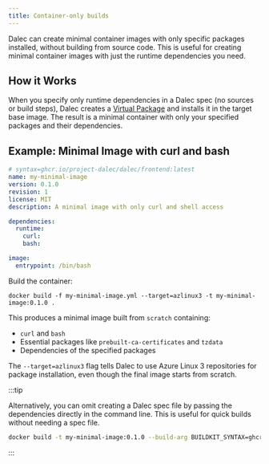 ```yaml
---
title: Container-only builds
---
```


Dalec can create minimal container images with only specific packages installed, without building from source code. This is useful for creating minimal container images with just the runtime dependencies you need.

## How it Works

When you specify only runtime dependencies in a Dalec spec (no sources or build steps), Dalec creates a [Virtual Package](virtual-packages.md) and installs it in the target base image. The result is a minimal container with only your specified packages and their dependencies.

## Example: Minimal Image with curl and bash

```yaml
# syntax=ghcr.io/project-dalec/dalec/frontend:latest
name: my-minimal-image
version: 0.1.0
revision: 1
license: MIT
description: A minimal image with only curl and shell access

dependencies:
  runtime:
    curl:
    bash:

image:
  entrypoint: /bin/bash
```

Build the container:

```shell
docker build -f my-minimal-image.yml --target=azlinux3 -t my-minimal-image:0.1.0 .
```

This produces a minimal image built from `scratch` containing:

- `curl` and `bash`
- Essential packages like `prebuilt-ca-certificates` and `tzdata`
- Dependencies of the specified packages

The `--target=azlinux3` flag tells Dalec to use Azure Linux 3 repositories for package installation, even though the final image starts from scratch.

:::tip

Alternatively, you can omit creating a Dalec spec file by passing the dependencies directly in the command line. This is useful for quick builds without needing a spec file.

```bash
docker build -t my-minimal-image:0.1.0 --build-arg BUILDKIT_SYNTAX=ghcr.io/project-dalec/dalec/frontend:latest --target=azlinux3/container/depsonly -<<<"$(jq -c '.dependencies.runtime = {"curl": {}, "bash": {}} | .image.entrypoint = "/bin/bash"' <<<"{}" )"
```

:::

